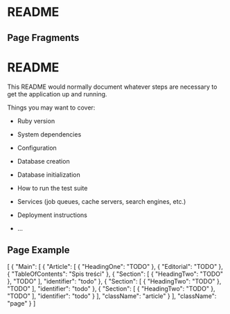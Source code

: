 # README

## Page Fragments
# README

This README would normally document whatever steps are necessary to get the
application up and running.

Things you may want to cover:

* Ruby version

* System dependencies

* Configuration

* Database creation

* Database initialization

* How to run the test suite

* Services (job queues, cache servers, search engines, etc.)

* Deployment instructions

* ...

## Page Example
[
  {
    "Main": [
      {
        "Article": [
          {
            "HeadingOne": "TODO"
          },
          {
            "Editorial": "TODO"
          },
          {
            "TableOfContents": "Spis treści"
          },
          {
            "Section": [
              {
                "HeadingTwo": "TODO"
              },
              "TODO"
            ],
            "identifier": "todo"
          },
          {
            "Section": [
              {
                "HeadingTwo": "TODO"
              },
              "TODO"
            ],
            "identifier": "todo"
          },
          {
            "Section": [
              {
                "HeadingTwo": "TODO"
              },
              "TODO"
            ],
            "identifier": "todo"
          }
        ],
        "className": "article"
      }
    ],
    "className": "page"
  }
]
